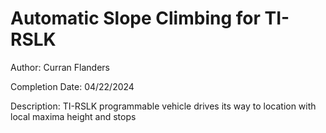 # Automatic Slope Climbing for TI-RSLK
Author: Curran Flanders

Completion Date: 04/22/2024

Description: TI-RSLK programmable vehicle drives its way to location with local maxima height and stops
